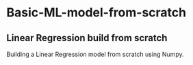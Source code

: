 # Basic-ML-model-from-scratch

## Linear Regression build from scratch

Building a Linear Regression model from scratch using Numpy. 
